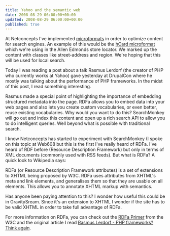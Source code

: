 ```yaml
---
title: Yahoo and the semantic web
date: 2008-08-29 06:00:00+00:00
updated: 2008-08-29 06:00:00+00:00
published: true
---
```


At Netconcepts I've implemented [microformats](http://microformats.org/) in order to optimize content for search engines. An example of this would be the [hCard microformat](http://microformats.org/wiki/hcard) which we're using in the Allen Edmonds store locator. We marked up the content with classes like street-address and region. We're hoping that this will be used for local search.

Today I was reading a post about a talk Rasmus Lerdorf (the creator of PHP who currently works at Yahoo) gave yesterday at DrupalCon where he mostly was talking about the performance of PHP frameworks. In the midst of this post, I read something interesting.

Rasmus made a special point of highlighting the importance of embedding structured metadata into the page. RDFa allows you to embed data into your web pages and also lets you create custom vocabularies, or even better, reuse existing vocabularies. Why would you want to do this? SearchMonkey will go out and index this content and open up a rich search API to allow you to do intelligent queries. Well beyond what is possible with traditional search.

I know Netconcepts has started to experiment with SearchMonkey (I spoke on this topic at Web608 but this is the first I've really heard of RDFa. I've heard of RDF before (Resource Description Framework) but only in terms of XML documents (commonly used with RSS feeds). But what is RDFa? A quick look to Wikipedia says:

RDFa (or Resource Description Framework attributes) is a set of extensions to XHTML being proposed by W3C. RDFa uses attributes from XHTML's meta and link elements, and generalises them so that they are usable on all elements. This allows you to annotate XHTML markup with semantics.

Has anyone been paying attention to this? I wonder how useful this could be in GravitySream. Since it's an extension to XHTML I wonder if the site has to be valid XHTML in order to take full advantage of RDFa.

For more information on RDFa, you can check out the [RDFa Primer](http://www.w3.org/TR/xhtml-rdfa-primer/) from the W3C and the original article I read [Rasmus Lerdorf - PHP frameworks? Think again](http://www.sitepoint.com/blogs/2008/08/29/rasmus-lerdorf-php-frameworks-think-again/).


